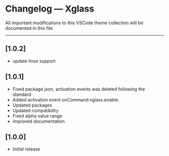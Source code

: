 # Changelog — Xglass

All important modifications to this VSCode theme collection will be documented in this file.

---
## [1.0.2]
- update linux support

## [1.0.1]
- Fixed package json, activation events was deleted following the standard
- Added activation event onCommand:xglass.enable.
- Updated packages
- Updated compatibility
- Fixed alpha value range
- Improved documentation


## [1.0.0]
- Initial release
